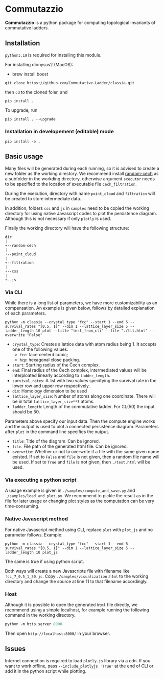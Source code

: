 # Commutazzio

**Commutazzio** is a python package for computing topological invariants of commutative ladders.

## Installation

`python3.10` is required for installing this module.

For installing dionysus2 (MacOS):
* brew install boost

```
git clone https://github.com/Commutative-Ladder/classia.git
```
then `cd` to the cloned foler, and
```
pip install .
```

To upgrade, run
```
pip install . --upgrade
```

### Installation in developement (editable) mode

```
pip install -e .
```

## Basic usage

Many files will be generated during each running, so it is advised to create a new folder as the working directory. We recommend install [random-cech](https://bitbucket.org/tda-homcloud/random-cech/src/master/) as a subfolder in the workding directory, otherwise argument `executor` needs to be specified to the location of executable file `cech_filtration`.

During the execution, directory with name `point_cloud` and `filtration` will be created to store intermediate data.

In addition, folders `css` and `js` in `samples` need to be copied the working directory for using native Javascript codes to plot the persistence diagram. Although this is not necessary if only `plotly` is used.

Finally the working directory will have the following structure:

```
dir
|
+--random-cech
|
+--point_cloud
|
+--filtration
|
+--css
|
+--js
```

### Via CLI

While there is a long list of parameters, we have more customizability as an compensation. An example is given below, follows by detailed explanation of each parameters.

```shell
python -m classia --crystal_type "fcc" --start 1 --end 6 --survival_rates "[0.5, 1]" --dim 1 --lattice_layer_size 5 --ladder_length 10 plot --title "test_from_cli" --file "./ttt.html" --overwrite "False"
```

* `crystal_type`: Creates a lattice data with atom radius being 1. It accepts one of the following values.
  * `fcc`: face centerd cubic; 
  * `hcp`: hexagonal close packing.
* `start`: Starting radius of the Čech complex.
* `end`: Final radius of the Čech complex, intermediated values will be interploated linearly according to `ladder_length`.
* `survival_rates`: A list with two values specifying the survival rate in the lower row and upper row respectively.
* `dim`: Homology dimension to be used
* `lattice_layer_size`: Number of atoms along one coordinate. There will be in total `lattice_layer_size**3` atoms.
* `ladder_length`: Length of the commutative ladder. For CL(50) the input should be 50.

Parameters above specify our input data. Then the compute engine works and the output is used to plot a connected persistence diagram. Parameters after `plot` in the command line specifies the output.

* `title`: Title of the diagram. Can be ignored.
* `file`: File path of the generated html file. Can be ignored.
* `overwrite`: Whether or not to overwrite if a file with the same given name existed. If set to `False` and `file` is not given, then a random file name will be used. If set to `True` and `file` is not given, then `./test.html` will be used.

### Via executing a python script

A usage example is given in `./samples/compute_and_save.py` and `./samples/load_and_plot.py`. We recommend to pickle the result as in the file for later usage or changing plot styles as the computation can be very time-consuming.

### Native Javascript method

For native Javascript method using CLI, replace `plot` with `plot_js` and no parameter follows. Example:
```shell
python -m classia --crystal_type "fcc" --start 1 --end 6 --survival_rates "[0.5, 1]" --dim 1 --lattice_layer_size 5 --ladder_length 10 plot_js
```

The same is true if using python script.

Both ways will create a new Javascripte file with filename like `fcc_7_0.5_1_50.js`. Copy `./samples/visualization.html` to the working directory and change the source at line 11 to that filename accordingly.

### Host

Although it is possible to open the generated `html` file directly, we recommend using a simple localhost, for example running the following command in the working directory.

```python
python -m http.server 8000
```
Then open `http://localhost:8000/` in your browser.

## Issues

Internet connection is required to load `plotly.js` library via a cdn. If you want to work offline, pass `--include_plotlyjs 'True'` at the end of CLI or add it in the python script while plotting.